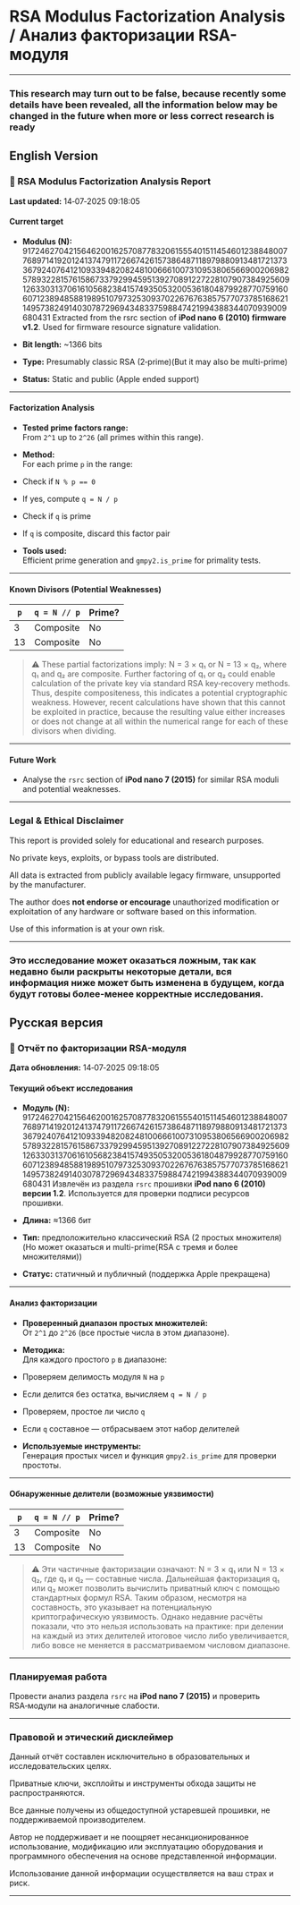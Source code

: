 # RSA Modulus Factorization Analysis / Анализ факторизации RSA-модуля

---

### This research may turn out to be false, because recently some details have been revealed, all the information below may be changed in the future when more or less correct research is ready

## English Version

### 🔐 RSA Modulus Factorization Analysis Report

**Last updated:** 14‑07‑2025 09:18:05

#### Current target

- **Modulus (N):**
917246270421564620016257087783206155540151145460123884800776897141920124137479117266742615738648711897988091348172137336792407641210933948208248100666100731095380656690020698257893228157615867337929945951392708912272281079073849256091263303137061610568238415749350532005361804879928770759160607123894858819895107973253093702267676385757707378516862114957382491403078729694348337598847421994388344070939009680431
Extracted from the rsrc section of **iPod nano 6 (2010) firmware v1.2**. Used for firmware resource signature validation.

- **Bit length:** ~1366 bits

- **Type:** Presumably classic RSA (2‑prime)(But it may also be multi-prime)

- **Status:** Static and public (Apple ended support)



---

#### Factorization Analysis

- **Tested prime factors range:**  
From `2^1` up to `2^26` (all primes within this range).

- **Method:**  
For each prime `p` in the range:  
- Check if `N % p == 0`  
- If yes, compute `q = N / p`  
- Check if `q` is prime  
- If `q` is composite, discard this factor pair

- **Tools used:**  
Efficient prime generation and `gmpy2.is_prime` for primality tests.



---

#### Known Divisors (Potential Weaknesses)

| `p`     | `q = N // p`  | Prime?  |
|---------|----------------|----------|
| 3     | Composite    | No      |
| 13  | Composite    | No      |


> ⚠️ These partial factorizations imply:
>N = 3 × q₁ or N = 13 × q₂, where q₁ and q₂ are composite.
>Further factoring of q₁ or q₂ could enable calculation of the private key via standard RSA key‑recovery methods.
>Thus, despite compositeness, this indicates a potential cryptographic weakness.
> However, recent calculations have shown that this cannot be exploited in practice, because the resulting value either increases or does not change at all within the numerical range for each of these divisors when dividing.




---

#### Future Work

- Analyse the `rsrc` section of **iPod nano 7 (2015)** for similar RSA moduli and potential weaknesses.



---

### Legal & Ethical Disclaimer

This report is provided solely for educational and research purposes.

No private keys, exploits, or bypass tools are distributed.

All data is extracted from publicly available legacy firmware, unsupported by the manufacturer.

The author does **not endorse or encourage** unauthorized modification or exploitation of any hardware or software based on this information.

Use of this information is at your own risk.


---

### Это исследование может оказаться ложным, так как недавно были раскрыты некоторые детали, вся информация ниже может быть изменена в будущем, когда будут готовы более-менее корректные исследования.

## Русская версия

### 🔐 Отчёт по факторизации RSA-модуля

**Дата обновления:** 14‑07‑2025 09:18:05

#### Текущий объект исследования

- **Модуль (N):**
917246270421564620016257087783206155540151145460123884800776897141920124137479117266742615738648711897988091348172137336792407641210933948208248100666100731095380656690020698257893228157615867337929945951392708912272281079073849256091263303137061610568238415749350532005361804879928770759160607123894858819895107973253093702267676385757707378516862114957382491403078729694348337598847421994388344070939009680431
Извлечён из раздела `rsrc` прошивки **iPod nano 6 (2010) версии 1.2**.
Используется для проверки подписи ресурсов прошивки.

- **Длина:** ≈1366 бит

- **Тип:** предположительно классический RSA (2 простых множителя)(Но может оказаться и multi-prime(RSA с тремя и более множителями))

- **Статус:** статичный и публичный (поддержка Apple прекращена)



---

#### Анализ факторизации

- **Проверенный диапазон простых множителей:**  
От `2^1` до `2^26` (все простые числа в этом диапазоне).

- **Методика:**  
Для каждого простого `p` в диапазоне:  
- Проверяем делимость модуля `N` на `p`  
- Если делится без остатка, вычисляем `q = N / p`  
- Проверяем, простое ли число `q`  
- Если `q` составное — отбрасываем этот набор делителей

- **Используемые инструменты:**  
Генерация простых чисел и функция `gmpy2.is_prime` для проверки простоты.



---

#### Обнаруженные делители (возможные уязвимости)

| `p`     | `q = N // p`  | Prime?  |
|---------|----------------|----------|
| 3     | Composite    | No      |
| 13  | Composite    | No      |


> ⚠️ Эти частичные факторизации означают:
> N = 3 × q₁ или N = 13 × q₂, где q₁ и q₂ — составные числа.
> Дальнейшая факторизация q₁ или q₂ может позволить вычислить приватный ключ с помощью стандартных формул RSA.
> Таким образом, несмотря на составность, это указывает на потенциальную криптографическую уязвимость.
> Однако недавние расчёты показали, что это нельзя использовать на практике: при делении на каждый из этих делителей итоговое число либо увеличивается, либо вовсе не меняется в рассматриваемом числовом диапазоне.




---

### Планируемая работа

Провести анализ раздела `rsrc` на **iPod nano 7 (2015)** и проверить RSA‑модули на аналогичные слабости.



---

### Правовой и этический дисклеймер

Данный отчёт составлен исключительно в образовательных и исследовательских целях.

Приватные ключи, эксплойты и инструменты обхода защиты не распространяются.

Все данные получены из общедоступной устаревшей прошивки, не поддерживаемой производителем.

Автор не поддерживает и не поощряет несанкционированное использование, модификацию или эксплуатацию оборудования и программного обеспечения на основе представленной информации.

Использование данной информации осуществляется на ваш страх и риск.

---
